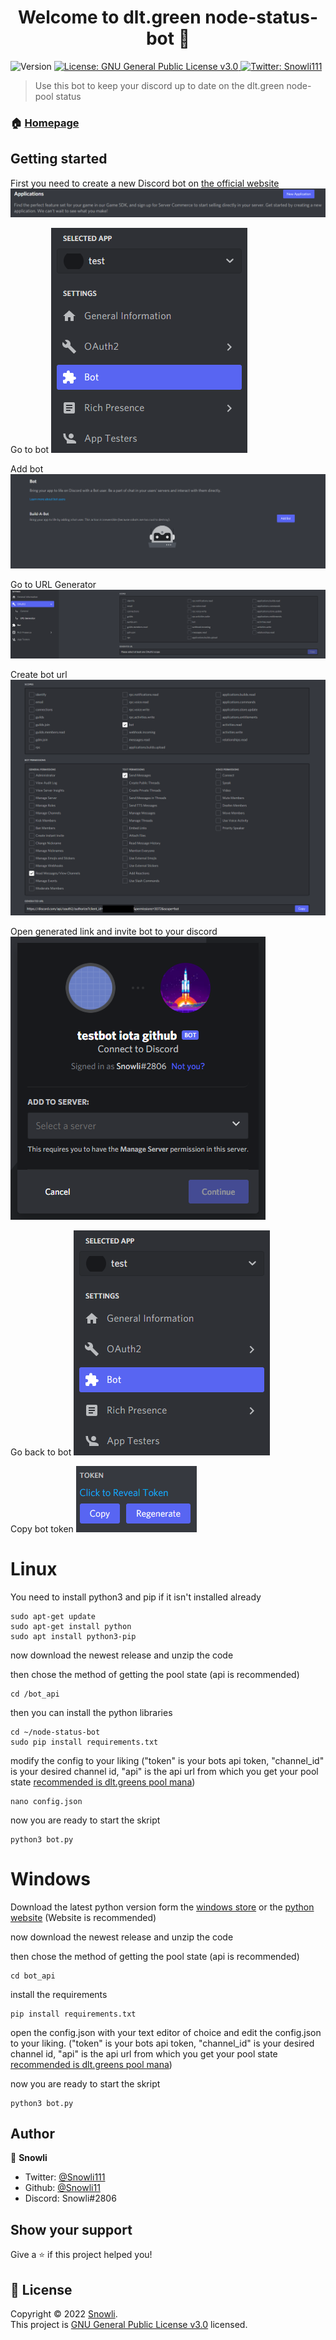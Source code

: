 <h1 align="center">Welcome to dlt.green node-status-bot 👋</h1>
<p>
  <img alt="Version" src="https://img.shields.io/badge/version-1.0.0-blue.svg?cacheSeconds=2592000" />
  <a href="https://www.gnu.org/licenses/gpl-3.0.html" target="_blank">
    <img alt="License: GNU General Public License v3.0" src="https://img.shields.io/badge/License-GNU General Public License v3.0-yellow.svg" />
  </a>
  <a href="https://twitter.com/Snowli111" target="_blank">
    <img alt="Twitter: Snowli111" src="https://img.shields.io/twitter/follow/Snowli111.svg?style=social" />
  </a>
</p>

> Use this bot to keep your discord up to date on the dlt.green node-pool status

### 🏠 [Homepage](https://dlt.green)

## Getting started

First you need to create a new Discord bot on [the official website](https://discord.com/developers/applications)
![Create application](https://github.com/Snowli11/node-status-bot/blob/main/images/Applications.png?raw=true)

Go to bot
![Choose bot](https://github.com/Snowli11/node-status-bot/blob/main/images/Choose%20Bot.png?raw=true)

Add bot
![Add bot](https://github.com/Snowli11/node-status-bot/blob/main/images/Add%20bot.png?raw=true)

Go to URL Generator
![Url generator](https://github.com/Snowli11/node-status-bot/blob/main/images/URL%20Generator.png?raw=true)

Create bot url
![bot url](https://github.com/Snowli11/node-status-bot/blob/main/images/Create%20bot%20url.png?raw=true)

Open generated link and invite bot to your discord
![invite bot](https://github.com/Snowli11/node-status-bot/blob/main/images/Select%20server.png?raw=true)

Go back to bot
![Choose bot](https://github.com/Snowli11/node-status-bot/blob/main/images/Choose%20Bot.png?raw=true)

Copy bot token
![Bot token](https://github.com/Snowli11/node-status-bot/blob/main/images/Copy%20token.png?raw=true)


# Linux

You need to install python3 and pip if it isn't installed already
```shell
sudo apt-get update
sudo apt-get install python
sudo apt install python3-pip
```

now download the newest release and unzip the code

then chose the method of getting the pool state (api is recommended)
```shell
cd /bot_api
```

then you can install the python libraries
```shell
cd ~/node-status-bot
sudo pip install requirements.txt
```

modify the config to your liking ("token" is your bots api token, "channel_id" is your desired channel id, "api" is the api url from which you get your pool state [recommended is dlt.greens pool mana](https://dlt.green/dns/dltgreen_poolmana))
```shell
nano config.json
```

now you are ready to start the skript
```shell
python3 bot.py
```

# Windows

Download the latest python version form the [windows store](https://www.microsoft.com/store/productId/9PJPW5LDXLZ5) or the [python website](https://www.python.org/downloads/) (Website is recommended)

now download the newest release and unzip the code

then chose the method of getting the pool state (api is recommended)
```shell
cd bot_api
```
install the requirements
```shell
pip install requirements.txt
```

open the config.json with your text editor of choice and edit the config.json to your liking.
("token" is your bots api token, "channel_id" is your desired channel id, "api" is the api url from which you get your pool state [recommended is dlt.greens pool mana](https://dlt.green/dns/dltgreen_poolmana))

now you are ready to start the skript
```shell
python3 bot.py
```

## Author

👤 **Snowli**

* Twitter: [@Snowli111](https://twitter.com/Snowli111)
* Github: [@Snowli11](https://github.com/Snowli11)
* Discord: Snowli#2806

## Show your support

Give a ⭐️ if this project helped you!

## 📝 License

Copyright © 2022 [Snowli](https://github.com/Snowli11).<br />
This project is [GNU General Public License v3.0](https://www.gnu.org/licenses/gpl-3.0.html) licensed.
